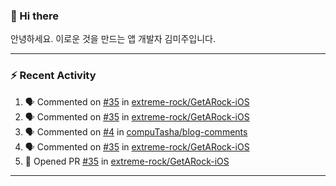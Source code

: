 ### 👋 Hi there 

안녕하세요. 이로운 것을 만드는 앱 개발자 김미주입니다. 

---
### :zap: Recent Activity

<!--START_SECTION:activity-->
1. 🗣 Commented on [#35](https://github.com/extreme-rock/GetARock-iOS/issues/35) in [extreme-rock/GetARock-iOS](https://github.com/extreme-rock/GetARock-iOS)
2. 🗣 Commented on [#35](https://github.com/extreme-rock/GetARock-iOS/issues/35) in [extreme-rock/GetARock-iOS](https://github.com/extreme-rock/GetARock-iOS)
3. 🗣 Commented on [#4](https://github.com/compuTasha/blog-comments/issues/4) in [compuTasha/blog-comments](https://github.com/compuTasha/blog-comments)
4. 🗣 Commented on [#35](https://github.com/extreme-rock/GetARock-iOS/issues/35) in [extreme-rock/GetARock-iOS](https://github.com/extreme-rock/GetARock-iOS)
5. 💪 Opened PR [#35](https://github.com/extreme-rock/GetARock-iOS/pull/35) in [extreme-rock/GetARock-iOS](https://github.com/extreme-rock/GetARock-iOS)
<!--END_SECTION:activity-->

---

<!--
**compuTasha/compuTasha** is a ✨ _special_ ✨ repository because its `README.md` (this file) appears on your GitHub profile.

Here are some ideas to get you started:

- 🔭 I’m currently working on ...
- 🌱 I’m currently learning ...
- 👯 I’m looking to collaborate on ...
- 🤔 I’m looking for help with ...
- 💬 Ask me about ...
- 📫 How to reach me: ...
- 😄 Pronouns: ...
- ⚡ Fun fact: ...
-->
